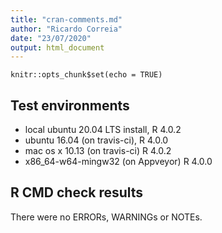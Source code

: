 ```yaml
---
title: "cran-comments.md"
author: "Ricardo Correia"
date: "23/07/2020"
output: html_document
---
```


```{r setup, include=FALSE}
knitr::opts_chunk$set(echo = TRUE)
```

## Test environments
* local ubuntu 20.04 LTS install, R 4.0.2
* ubuntu 16.04 (on travis-ci), R 4.0.0
* mac os x 10.13 (on travis-ci) R 4.0.2
* x86_64-w64-mingw32 (on Appveyor) R 4.0.0

## R CMD check results
There were no ERRORs, WARNINGs or NOTEs. 
